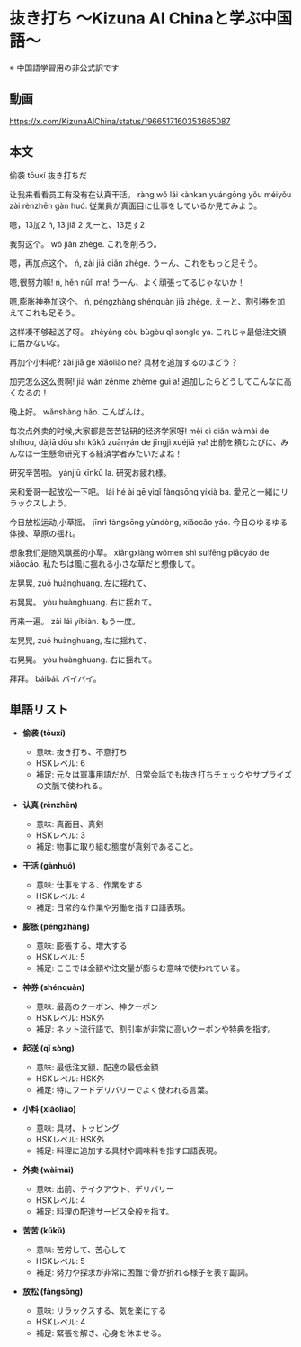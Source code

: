 # 抜き打ち 〜Kizuna AI Chinaと学ぶ中国語〜
※ 中国語学習用の非公式訳です

## 動画
https://x.com/KizunaAIChina/status/1966517160353665087

## 本文

偷袭
tōuxí
抜き打ちだ

让我来看看员工有没有在认真干活。
ràng wǒ lái kànkan yuángōng yǒu méiyǒu zài rènzhēn gàn huó.
従業員が真面目に仕事をしているか見てみよう。

嗯，13加2
ń, 13 jiā 2
えーと、13足す2

我剪这个。
wǒ jiǎn zhège.
これを削ろう。

嗯，再加点这个。
ń, zài jiā diǎn zhège.
うーん、これをもっと足そう。

嗯,很努力嘛!
ń, hěn nǔlì ma!
うーん、よく頑張ってるじゃないか！

嗯,膨胀神券加这个。
ń, péngzhàng shénquàn jiā zhège.
えーと、割引券を加えてこれも足そう。

这样凑不够起送了呀。
zhèyàng còu bùgòu qǐ sòngle ya.
これじゃ最低注文額に届かないな。

再加个小料呢?
zài jiā gè xiǎoliào ne?
具材を追加するのはどう？

加完怎么这么贵啊!
jiā wán zěnme zhème guì a!
追加したらどうしてこんなに高くなるの！

晚上好。
wǎnshàng hǎo.
こんばんは。

每次点外卖的时候,大家都是苦苦钻研的经济学家呀!
měi cì diǎn wàimài de shíhou, dàjiā dōu shì kǔkǔ zuānyán de jīngjì xuéjiā ya!
出前を頼むたびに、みんなは一生懸命研究する経済学者みたいだよね！

研究辛苦啦。
yánjiū xīnkǔ la.
研究お疲れ様。

来和爱哥一起放松一下吧。
lái hé ài gē yìqǐ fàngsōng yíxià ba.
愛兄と一緒にリラックスしよう。

今日放松运动,小草摇。
jīnrì fàngsōng yùndòng, xiǎocǎo yáo.
今日のゆるゆる体操、草原の揺れ。

想象我们是随风飘摇的小草。
xiǎngxiàng wǒmen shì suífēng piāoyáo de xiǎocǎo.
私たちは風に揺れる小さな草だと想像して。

左晃晃,
zuǒ huànghuang,
左に揺れて、

右晃晃。
yòu huànghuang.
右に揺れて。

再来一遍。
zài lái yíbiàn.
もう一度。

左晃晃,
zuǒ huànghuang,
左に揺れて、

右晃晃。
yòu huànghuang.
右に揺れて。

拜拜。
báibái.
バイバイ。

## 単語リスト

* **偷袭 (tōuxí)**
    - 意味: 抜き打ち、不意打ち
    - HSKレベル: 6
    - 補足: 元々は軍事用語だが、日常会話でも抜き打ちチェックやサプライズの文脈で使われる。

* **认真 (rènzhēn)**
    - 意味: 真面目、真剣
    - HSKレベル: 3
    - 補足: 物事に取り組む態度が真剣であること。

* **干活 (gànhuó)**
    - 意味: 仕事をする、作業をする
    - HSKレベル: 4
    - 補足: 日常的な作業や労働を指す口語表現。

* **膨胀 (péngzhàng)**
    - 意味: 膨張する、増大する
    - HSKレベル: 5
    - 補足: ここでは金額や注文量が膨らむ意味で使われている。

* **神券 (shénquàn)**
    - 意味: 最高のクーポン、神クーポン
    - HSKレベル: HSK外
    - 補足: ネット流行語で、割引率が非常に高いクーポンや特典を指す。

* **起送 (qǐ sòng)**
    - 意味: 最低注文額、配達の最低金額
    - HSKレベル: HSK外
    - 補足: 特にフードデリバリーでよく使われる言葉。

* **小料 (xiǎoliào)**
    - 意味: 具材、トッピング
    - HSKレベル: HSK外
    - 補足: 料理に追加する具材や調味料を指す口語表現。

* **外卖 (wàimài)**
    - 意味: 出前、テイクアウト、デリバリー
    - HSKレベル: 4
    - 補足: 料理の配達サービス全般を指す。

* **苦苦 (kǔkǔ)**
    - 意味: 苦労して、苦心して
    - HSKレベル: 5
    - 補足: 努力や探求が非常に困難で骨が折れる様子を表す副詞。

* **放松 (fàngsōng)**
    - 意味: リラックスする、気を楽にする
    - HSKレベル: 4
    - 補足: 緊張を解き、心身を休ませる。
